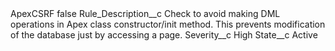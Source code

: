<?xml version="1.0" encoding="UTF-8"?>
<CustomMetadata xmlns="http://soap.sforce.com/2006/04/metadata" xmlns:xsi="http://www.w3.org/2001/XMLSchema-instance" xmlns:xsd="http://www.w3.org/2001/XMLSchema">
    <label>ApexCSRF</label>
    <protected>false</protected>
    <values>
        <field>Rule_Description__c</field>
        <value xsi:type="xsd:string">Check to avoid making DML operations in Apex class constructor/init method. This prevents modification of the database just by accessing a page.</value>
    </values>
    <values>
        <field>Severity__c</field>
        <value xsi:type="xsd:string">High</value>
    </values>
    <values>
        <field>State__c</field>
        <value xsi:type="xsd:string">Active</value>
    </values>
</CustomMetadata>
